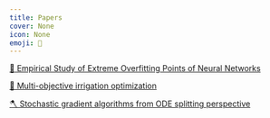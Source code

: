 ```yaml
---
title: Papers
cover: None
icon: None
emoji: 📜
---
```


[🧠 Empirical Study of Extreme Overfitting Points of Neural Networks](https://merkulov.top/Papers/Empirical_Study_of_Extreme_Overfitting_Points_of_Neural_Networks)

[🥔 Multi-objective irrigation optimization](https://merkulov.top/Papers/Multi-objective_irrigation_optimization)

[🪓 Stochastic gradient algorithms from ODE splitting perspective](https://merkulov.top/Papers/Stochastic_gradient_algorithms_from_ODE_splitting_perspective)
